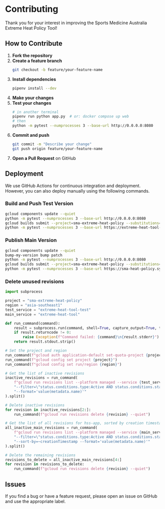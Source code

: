 # Contributing

Thank you for your interest in improving the Sports Medicine Australia Extreme Heat Policy Tool!

## How to Contribute

1. **Fork the repository**
2. **Create a feature branch**
    ```bash
    git checkout -b feature/your-feature-name
    ```
3. **Install dependencies**
    ```bash
    pipenv install --dev
    ```
4. **Make your changes**
5. **Test your changes**
    ```bash
    # in another terminal
    pipenv run python app.py  # or: docker compose up web
    # then
    python -m pytest --numprocesses 3 --base-url http://0.0.0.0:8080
    ```
6. **Commit and push**
    ```bash
    git commit -m "Describe your change"
    git push origin feature/your-feature-name
    ```
7. **Open a Pull Request** on GitHub

## Deployment

We use GitHub Actions for continuous integration and deployment.
However, you can also deploy manually using the following commands.

### Build and Push Test Version

```bash
gcloud components update --quiet
python -m pytest --numprocesses 3 --base-url http://0.0.0.0:8080
gcloud builds submit --project=sma-extreme-heat-policy --substitutions=_REPO_NAME="extreme-heat-tool-test",_PROJ_NAME="sma-extreme-heat-policy",_IMG_NAME="test"
python -m pytest --numprocesses 3 --base-url https://extreme-heat-tool-test-987661761927.asia-southeast1.run.app
```

### Publish Main Version

```bash
gcloud components update --quiet
bump-my-version bump patch
python -m pytest --numprocesses 3 --base-url http://0.0.0.0:8080
gcloud builds submit --project=sma-extreme-heat-policy --substitutions=_REPO_NAME="extreme-heat-tool",_PROJ_NAME="sma-extreme-heat-policy",_IMG_NAME="main"
python -m pytest --numprocesses 3 --base-url https://sma-heat-policy.sydney.edu.au/
```

### Delete unused revisions

```python
import subprocess

project = "sma-extreme-heat-policy"
region = "asia-southeast1"
test_service = "extreme-heat-tool-test"
main_service = "extreme-heat-tool"

def run_command(command):
    result = subprocess.run(command, shell=True, capture_output=True, text=True)
    if result.returncode != 0:
        raise Exception(f"Command failed: {command}\n{result.stderr}")
    return result.stdout.strip()

# Set the project and region
run_command(f"gcloud auth application-default set-quota-project {project}")
run_command(f"gcloud config set project {project}")
run_command(f"gcloud config set run/region {region}")

# Get the list of inactive revisions
inactive_revisions = run_command(
    f"gcloud run revisions list --platform managed --service {test_service} "
    "--filter=\"status.conditions.type:Active AND status.conditions.status:'False'\" "
    "--format='value(metadata.name)'"
).split()

# Delete inactive revisions
for revision in inactive_revisions[2:]:
    run_command(f"gcloud run revisions delete {revision} --quiet")

# Get the list of all revisions for hss-app, sorted by creation timestamp
all_inactive_main_revisions = run_command(
    f"gcloud run revisions list --platform managed --service {main_service} "
    "--filter=\"status.conditions.type:Active AND status.conditions.status:'False'\" "
    "--sort-by=~creationTimestamp --format='value(metadata.name)'"
).split()

# Delete the remaining revisions
revisions_to_delete = all_inactive_main_revisions[4:]
for revision in revisions_to_delete:
    run_command(f"gcloud run revisions delete {revision} --quiet")
```

## Issues

If you find a bug or have a feature request, please open an issue on GitHub and use the appropriate label.




